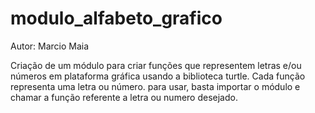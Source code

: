# modulo_alfabeto_grafico

Autor: Marcio Maia

Criação de um módulo para criar funções que representem letras e/ou números em plataforma gráfica usando a biblioteca turtle.
Cada função representa uma letra ou número.
para usar, basta importar o módulo e chamar a função referente a letra ou numero desejado.
